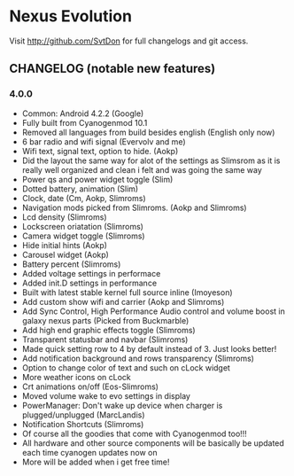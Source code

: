 Nexus Evolution
===============

Visit http://github.com/SvtDon for full changelogs and git access.

CHANGELOG (notable new features)
---------

### 4.0.0
* Common: Android 4.2.2 (Google)
* Fully built from Cyanogenmod 10.1
* Removed all languages from build besides english (English only now)
* 6 bar radio and wifi signal (Evervolv and me)
* Wifi text, signal text, option to hide. (Aokp)
* Did the layout the same way for alot of the settings as Slimsrom as it is really well organized and clean i felt and was going the same way
* Power qs and power widget toggle (Slim)
* Dotted battery, animation (Slim)
* Clock, date (Cm, Aokp, Slimroms)
* Navigation mods picked from Slimroms. (Aokp and Slimroms)
* Lcd density (Slimroms)
* Lockscreen oriatation (Slimroms)
* Camera widget toggle (Slimroms)
* Hide initial hints (Aokp)
* Carousel widget (Aokp)
* Battery percent (Slimroms)
* Added voltage settings in performace
* Added init.D settings in performance
* Built with latest stable kernel full source inline (Imoyeson)
* Add custom show wifi and carrier (Aokp and Slimroms)
* Add Sync Control, High Performance Audio control and volume boost in galaxy nexus parts (Picked from Buckmarble)
* Add high end graphic effects toggle (Slimroms)
* Transparent statusbar and navbar (Slimroms)
* Made quick setting row to 4 by default instead of 3. Just looks better!
* Add notification background and rows transparency (Slimroms)
* Option to change color of text and such on cLock widget
* More weather icons on cLock
* Crt animations on/off (Eos-Slimroms)
* Moved volume wake to evo settings in display
* PowerManager: Don't wake up device when charger is plugged/unplugged (MarcLandis)
* Notification Shortcuts (Slimroms)
* Of course all the goodies that come with Cyanogenmod too!!!
* All hardware and other source components will be basically be updated each time cyanogen updates now on
* More will be added when i get free time! 
